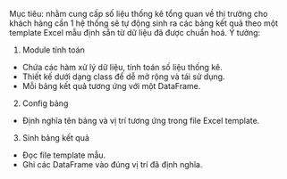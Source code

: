 Mục tiêu: nhằm cung cấp số liệu thống kê tổng quan về thị trường cho khách hàng cần 1 hệ thống sẽ tự động sinh ra các bảng kết quả theo một template Excel mẫu định sẵn từ dữ liệu đã được chuẩn hoá.
Ý tưởng:
1. Module tính toán
- Chứa các hàm xử lý dữ liệu, tính toán số liệu thống kê.
- Thiết kế dưới dạng class để dễ mở rộng và tái sử dụng.
- Mỗi bảng kết quả tương ứng với một DataFrame.
  
2. Config bảng
- Định nghĩa tên bảng và vị trí tương ứng trong file Excel template.

3. Sinh bảng kết quả
- Đọc file template mẫu.
- Ghi các DataFrame vào đúng vị trí đã định nghĩa.
